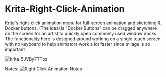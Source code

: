 # Krita-Right-Click-Animation
Krita's right-click animation menu for full-screen animation and sketching & Docker buttons, (The ideal is "Docker Buttons" can be dragged anywhere on the screen for an artist to quickly open commonly used window docks.
The functionality here is designed around working on a single touch screen with no keyboard to help animators work a lot faster since milage is so important

![krita_5JVBy7TTbz](https://github.com/adamearle/Krita-Right-Click-Animation/assets/16330340/4089cecf-9211-4a54-ac2a-cd947851d271)


Notes:
![Right Click Animation Notes](https://github.com/adamearle/Krita-Right-Click-Animation/assets/16330340/2eff0cff-207e-44d6-aff5-9d9560319084)
